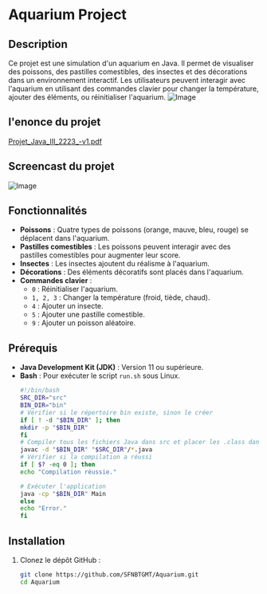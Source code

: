 # Aquarium Project

## Description

Ce projet est une simulation d'un aquarium en Java. Il permet de visualiser des poissons, des pastilles comestibles, des insectes et des décorations dans un environnement interactif. Les utilisateurs peuvent interagir avec l'aquarium en utilisant des commandes clavier pour changer la température, ajouter des éléments, ou réinitialiser l'aquarium.
![Image](https://github.com/user-attachments/assets/67992d79-5926-41e6-a96b-4d911f602ed4)

## l'enonce du projet
[Projet_Java_III_2223_-v1.pdf](https://github.com/user-attachments/files/19398579/Projet_Java_III_2223_-v1.pdf)

## Screencast du projet
![Image](https://github.com/user-attachments/assets/70b5bf4c-bac8-4500-a3f3-19cf467faa91)

## Fonctionnalités

- **Poissons** : Quatre types de poissons (orange, mauve, bleu, rouge) se déplacent dans l'aquarium.
- **Pastilles comestibles** : Les poissons peuvent interagir avec des pastilles comestibles pour augmenter leur score.
- **Insectes** : Les insectes ajoutent du réalisme à l'aquarium.
- **Décorations** : Des éléments décoratifs sont placés dans l'aquarium.
- **Commandes clavier** :
  - `0` : Réinitialiser l'aquarium.
  - `1, 2, 3` : Changer la température (froid, tiède, chaud).
  - `4` : Ajouter un insecte.
  - `5` : Ajouter une pastille comestible.
  - `9` : Ajouter un poisson aléatoire.

## Prérequis

- **Java Development Kit (JDK)** : Version 11 ou supérieure.
- **Bash** : Pour exécuter le script `run.sh` sous Linux.
  ```bash
  #!/bin/bash
  SRC_DIR="src"
  BIN_DIR="bin"
  # Vérifier si le répertoire bin existe, sinon le créer
  if [ ! -d "$BIN_DIR" ]; then
  mkdir -p "$BIN_DIR"
  fi
  # Compiler tous les fichiers Java dans src et placer les .class dans bin
  javac -d "$BIN_DIR" "$SRC_DIR"/*.java
  # Vérifier si la compilation a réussi
  if [ $? -eq 0 ]; then
  echo "Compilation réussie."

  # Exécuter l'application
  java -cp "$BIN_DIR" Main
  else
  echo "Error."
  fi

## Installation

1. Clonez le dépôt GitHub :

   ```bash
   git clone https://github.com/SFNBTGMT/Aquarium.git
   cd Aquarium
   
